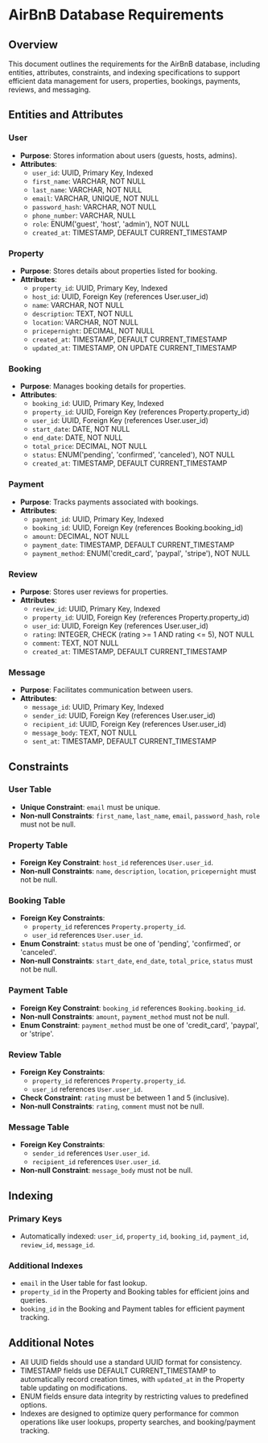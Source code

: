 # AirBnB Database Requirements

## Overview
This document outlines the requirements for the AirBnB database, including entities, attributes, constraints, and indexing specifications to support efficient data management for users, properties, bookings, payments, reviews, and messaging.

## Entities and Attributes

### User
- **Purpose**: Stores information about users (guests, hosts, admins).
- **Attributes**:
  - `user_id`: UUID, Primary Key, Indexed
  - `first_name`: VARCHAR, NOT NULL
  - `last_name`: VARCHAR, NOT NULL
  - `email`: VARCHAR, UNIQUE, NOT NULL
  - `password_hash`: VARCHAR, NOT NULL
  - `phone_number`: VARCHAR, NULL
  - `role`: ENUM('guest', 'host', 'admin'), NOT NULL
  - `created_at`: TIMESTAMP, DEFAULT CURRENT_TIMESTAMP

### Property
- **Purpose**: Stores details about properties listed for booking.
- **Attributes**:
  - `property_id`: UUID, Primary Key, Indexed
  - `host_id`: UUID, Foreign Key (references User.user_id)
  - `name`: VARCHAR, NOT NULL
  - `description`: TEXT, NOT NULL
  - `location`: VARCHAR, NOT NULL
  - `pricepernight`: DECIMAL, NOT NULL
  - `created_at`: TIMESTAMP, DEFAULT CURRENT_TIMESTAMP
  - `updated_at`: TIMESTAMP, ON UPDATE CURRENT_TIMESTAMP

### Booking
- **Purpose**: Manages booking details for properties.
- **Attributes**:
  - `booking_id`: UUID, Primary Key, Indexed
  - `property_id`: UUID, Foreign Key (references Property.property_id)
  - `user_id`: UUID, Foreign Key (references User.user_id)
  - `start_date`: DATE, NOT NULL
  - `end_date`: DATE, NOT NULL
  - `total_price`: DECIMAL, NOT NULL
  - `status`: ENUM('pending', 'confirmed', 'canceled'), NOT NULL
  - `created_at`: TIMESTAMP, DEFAULT CURRENT_TIMESTAMP

### Payment
- **Purpose**: Tracks payments associated with bookings.
- **Attributes**:
  - `payment_id`: UUID, Primary Key, Indexed
  - `booking_id`: UUID, Foreign Key (references Booking.booking_id)
  - `amount`: DECIMAL, NOT NULL
  - `payment_date`: TIMESTAMP, DEFAULT CURRENT_TIMESTAMP
  - `payment_method`: ENUM('credit_card', 'paypal', 'stripe'), NOT NULL

### Review
- **Purpose**: Stores user reviews for properties.
- **Attributes**:
  - `review_id`: UUID, Primary Key, Indexed
  - `property_id`: UUID, Foreign Key (references Property.property_id)
  - `user_id`: UUID, Foreign Key (references User.user_id)
  - `rating`: INTEGER, CHECK (rating >= 1 AND rating <= 5), NOT NULL
  - `comment`: TEXT, NOT NULL
  - `created_at`: TIMESTAMP, DEFAULT CURRENT_TIMESTAMP

### Message
- **Purpose**: Facilitates communication between users.
- **Attributes**:
  - `message_id`: UUID, Primary Key, Indexed
  - `sender_id`: UUID, Foreign Key (references User.user_id)
  - `recipient_id`: UUID, Foreign Key (references User.user_id)
  - `message_body`: TEXT, NOT NULL
  - `sent_at`: TIMESTAMP, DEFAULT CURRENT_TIMESTAMP

## Constraints

### User Table
- **Unique Constraint**: `email` must be unique.
- **Non-null Constraints**: `first_name`, `last_name`, `email`, `password_hash`, `role` must not be null.

### Property Table
- **Foreign Key Constraint**: `host_id` references `User.user_id`.
- **Non-null Constraints**: `name`, `description`, `location`, `pricepernight` must not be null.

### Booking Table
- **Foreign Key Constraints**:
  - `property_id` references `Property.property_id`.
  - `user_id` references `User.user_id`.
- **Enum Constraint**: `status` must be one of 'pending', 'confirmed', or 'canceled'.
- **Non-null Constraints**: `start_date`, `end_date`, `total_price`, `status` must not be null.

### Payment Table
- **Foreign Key Constraint**: `booking_id` references `Booking.booking_id`.
- **Non-null Constraints**: `amount`, `payment_method` must not be null.
- **Enum Constraint**: `payment_method` must be one of 'credit_card', 'paypal', or 'stripe'.

### Review Table
- **Foreign Key Constraints**:
  - `property_id` references `Property.property_id`.
  - `user_id` references `User.user_id`.
- **Check Constraint**: `rating` must be between 1 and 5 (inclusive).
- **Non-null Constraints**: `rating`, `comment` must not be null.

### Message Table
- **Foreign Key Constraints**:
  - `sender_id` references `User.user_id`.
  - `recipient_id` references `User.user_id`.
- **Non-null Constraint**: `message_body` must not be null.

## Indexing

### Primary Keys
- Automatically indexed: `user_id`, `property_id`, `booking_id`, `payment_id`, `review_id`, `message_id`.

### Additional Indexes
- `email` in the User table for fast lookup.
- `property_id` in the Property and Booking tables for efficient joins and queries.
- `booking_id` in the Booking and Payment tables for efficient payment tracking.

## Additional Notes
- All UUID fields should use a standard UUID format for consistency.
- TIMESTAMP fields use DEFAULT CURRENT_TIMESTAMP to automatically record creation times, with `updated_at` in the Property table updating on modifications.
- ENUM fields ensure data integrity by restricting values to predefined options.
- Indexes are designed to optimize query performance for common operations like user lookups, property searches, and booking/payment tracking.